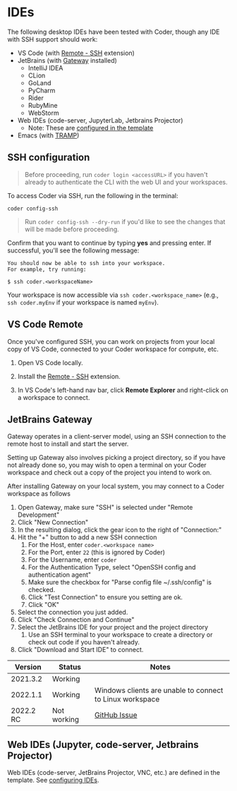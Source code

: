 # IDEs

The following desktop IDEs have been tested with Coder, though any IDE with SSH
support should work:

- VS Code (with [Remote -
  SSH](https://marketplace.visualstudio.com/items?itemName=ms-vscode-remote.remote-ssh)
  extension)
- JetBrains (with
  [Gateway](https://www.jetbrains.com/help/idea/remote-development-a.html#launch_gateway)
  installed)
  - IntelliJ IDEA
  - CLion
  - GoLand
  - PyCharm
  - Rider
  - RubyMine
  - WebStorm
- Web IDEs (code-server, JupyterLab, Jetbrains Projector)
   - Note: These are [configured in the template](./ides/configuring-web-ides.md)
- Emacs (with [TRAMP](./ides/configuring-emacs-tramp.md))

## SSH configuration

> Before proceeding, run `coder login <accessURL>` if you haven't already to
> authenticate the CLI with the web UI and your workspaces.

To access Coder via SSH, run the following in the terminal:

```console
coder config-ssh
```

> Run `coder config-ssh --dry-run` if you'd like to see the changes that will be
> made before proceeding.

Confirm that you want to continue by typing **yes** and pressing enter. If
successful, you'll see the following message:

```console
You should now be able to ssh into your workspace.
For example, try running:

$ ssh coder.<workspaceName>
```

Your workspace is now accessible via `ssh coder.<workspace_name>` (e.g.,
`ssh coder.myEnv` if your workspace is named `myEnv`).

## VS Code Remote

Once you've configured SSH, you can work on projects from your local copy of VS
Code, connected to your Coder workspace for compute, etc.

1. Open VS Code locally.

1. Install the [Remote - SSH](https://marketplace.visualstudio.com/items?itemName=ms-vscode-remote.remote-ssh)
   extension.

1. In VS Code's left-hand nav bar, click **Remote Explorer** and right-click on
   a workspace to connect.

## JetBrains Gateway

Gateway operates in a client-server model, using an SSH connection to the remote host to install
and start the server.

Setting up Gateway also involves picking a project directory, so if you have not already done so,
you may wish to open a terminal on your Coder workspace and check out a copy of the project you
intend to work on.

After installing Gateway on your local system, you may connect to a Coder workspace as follows

1. Open Gateway, make sure "SSH" is selected under "Remote Development"
2. Click "New Connection"
3. In the resulting dialog, click the gear icon to the right of "Connection:"
4. Hit the "+" button to add a new SSH connection
   1. For the Host, enter `coder.<workspace name>`
   2. For the Port, enter `22` (this is ignored by Coder)
   3. For the Username, enter `coder`
   4. For the Authentication Type, select "OpenSSH config and authentication agent"
   5. Make sure the checkbox for "Parse config file ~/.ssh/config" is checked.
   6. Click "Test Connection" to ensure you setting are ok.
   7. Click "OK"
5. Select the connection you just added.
6. Click "Check Connection and Continue"
7. Select the JetBrains IDE for your project and the project directory
   1. Use an SSH terminal to your workspace to create a directory or check out code if you haven't
      already.
8. Click "Download and Start IDE" to connect.

| Version   | Status      | Notes                                                      |
|-----------|-------------|------------------------------------------------------------|
| 2021.3.2  | Working     |                                                            |
| 2022.1.1  | Working     | Windows clients are unable to connect to Linux workspace   |
| 2022.2 RC | Not working | [GitHub Issue](https://github.com/coder/coder/issues/3125) |


## Web IDEs (Jupyter, code-server, Jetbrains Projector)

Web IDEs (code-server, JetBrains Projector, VNC, etc.) are defined in the template. See [configuring IDEs](./ides/configuring-web-ides.md).
